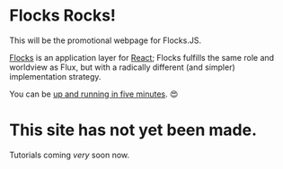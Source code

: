 # Flocks Rocks!

This will be the promotional webpage for Flocks.JS.

[Flocks](https://github.com/StoneCypher/flocks.js) is an application layer for [React](http://facebook.github.io/react/); Flocks fulfills the same role and worldview as Flux, but with a radically different (and simpler) implementation strategy.

You can be [up and running in five minutes](quick_start.html). 😍



# This site has not yet been made.

Tutorials coming *very* soon now.